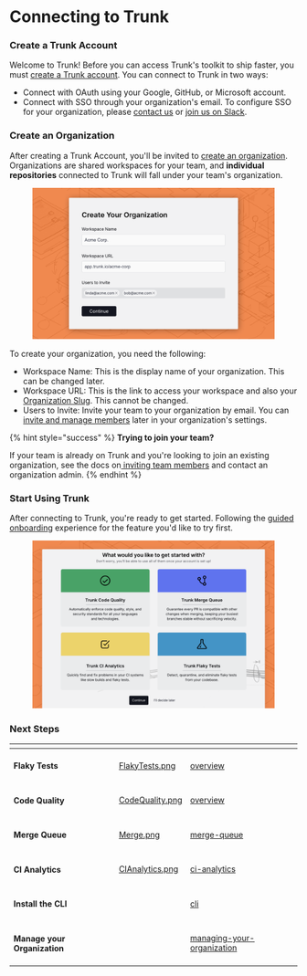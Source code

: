 # Connecting to Trunk

### Create a Trunk Account

Welcome to Trunk! Before you can access Trunk's toolkit to ship faster, you must [create a Trunk account](https://app.trunk.io/signup). You can connect to Trunk in two ways:

* Connect with OAuth using your Google, GitHub, or Microsoft account.
* Connect with SSO through your organization's email. To configure SSO for your organization, please [contact us](mailto:support@trunk.io) or [join us on Slack](https://slack.trunk.io/).

### Create an Organization

After creating a Trunk Account, you'll be invited to [create an organization](https://app.trunk-staging.io/onboarding). Organizations are shared workspaces for your team, and **individual repositories** connected to Trunk will fall under your team's organization.

<figure><picture><source srcset="../.gitbook/assets/onboarding-create-org-dark.png" media="(prefers-color-scheme: dark)"><img src="../.gitbook/assets/onboarding-create-org-light.png" alt=""></picture><figcaption></figcaption></figure>

To create your organization, you need the following:

* Workspace Name: This is the display name of your organization. This can be changed later.
* Workspace URL: This is the link to access your workspace and also your [Organization Slug](managing-your-organization/#slug). This cannot be changed.
* Users to Invite: Invite your team to your organization by email. You can[ invite and manage members](managing-your-organization/#inviting-team-members) later in your organization's settings.

{% hint style="success" %}
**Trying to join your team?**

If your team is already on Trunk and you're looking to join an existing organization, see the docs on[ inviting team members](managing-your-organization/#inviting-team-members) and contact an organization admin.&#x20;
{% endhint %}

### Start Using Trunk

After connecting to Trunk, you're ready to get started. Following the [guided onboarding](https://app.trunk.io/onboarding) experience for the feature you'd like to try first.

<figure><picture><source srcset="../.gitbook/assets/onboarding-pick-product-dark.png" media="(prefers-color-scheme: dark)"><img src="../.gitbook/assets/onboarding-pick-product-light.png" alt=""></picture><figcaption></figcaption></figure>

### Next Steps

<table data-card-size="large" data-view="cards"><thead><tr><th></th><th data-hidden data-card-cover data-type="files"></th><th data-hidden data-card-target data-type="content-ref"></th></tr></thead><tbody><tr><td><h4>Flaky Tests</h4></td><td><a href="../.gitbook/assets/FlakyTests.png">FlakyTests.png</a></td><td><a href="../flaky-tests/overview/">overview</a></td></tr><tr><td><h4>Code Quality</h4></td><td><a href="../.gitbook/assets/CodeQuality.png">CodeQuality.png</a></td><td><a href="../code-quality/overview/">overview</a></td></tr><tr><td><h4>Merge Queue</h4></td><td><a href="../.gitbook/assets/Merge.png">Merge.png</a></td><td><a href="../merge-queue/merge-queue/">merge-queue</a></td></tr><tr><td><h4>CI Analytics</h4></td><td><a href="../.gitbook/assets/CIAnalytics.png">CIAnalytics.png</a></td><td><a href="../ci-analytics/ci-analytics/">ci-analytics</a></td></tr><tr><td><h4>Install the CLI</h4></td><td></td><td><a href="../references/cli/">cli</a></td></tr><tr><td><h4>Manage your Organization</h4></td><td></td><td><a href="managing-your-organization/">managing-your-organization</a></td></tr></tbody></table>


